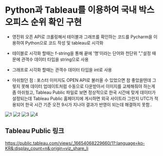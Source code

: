 # Python과 Tableau를 이용하여 국내 박스오피스 순위 확인 구현  


- 영진위 오픈 API로 크롤링해서 테이블과 그래프를 확인하는 코드를 Pycharm을 이용하여 Python으로 코드 작성 및 tableau로 시각화 

- 테이블로 시각화 할때는 f-string을 통해 끝에 '명'이라는 단어와 천단위 ","설정 때문에 관객수 데이터 타입을 string으로 사용

- 그래프로 시각화 할때는 관객수 데이터 타입을 int로 사용

- 아쉬웠던 점 : 포스터 이미지도 OPEN API로 불러올 수 있었으면 참 좋았을텐데 그렇지 못해 데이터 업데이트처럼 수동으로 다운받아서 이미지를 교체해줘야 하는게 좀 아쉬웠고, Tableau Public 파일로 보면 정상적으로 한국 시간에 맞게 데이터가 설정되는데 Tableau Public 홈페이지에 게시하면 외국 사이트라 그런지 UTC가 적용되어 한국 시간 기준 오전 9시가 지나야 결과가 반영이 되는데 해결하지 못함..

![1](https://user-images.githubusercontent.com/109947297/203483045-20138bb7-2efe-4c3a-8fbc-3e90451fcaa9.png)
![2](https://user-images.githubusercontent.com/109947297/203483103-1139e2c3-689e-4a62-b612-21cc3ee323d4.png)
![3](https://user-images.githubusercontent.com/109947297/203483144-475f53d8-33f6-4cf7-9d19-f17afaf920d5.png)
![4](https://user-images.githubusercontent.com/109947297/203483166-fc378522-00c3-407d-9e1e-e84624efe84e.png)

## Tableau Public 링크
https://public.tableau.com/views/_16654068229660/1?:language=ko-KR&:display_count=n&:origin=viz_share_li

